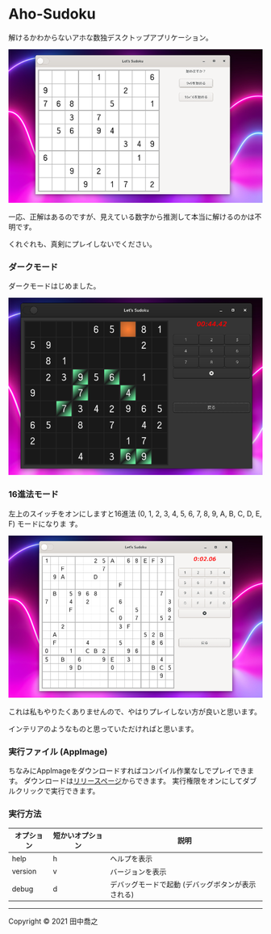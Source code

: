 Aho-Sudoku
====================================================================================================
解けるかわからないアホな数独デスクトップアプリケーション。

![画像](screenshot-1.png)

一応、正解はあるのですが、見えている数字から推測して本当に解けるのかは不明です。

くれぐれも、真剣にプレイしないでください。

### ダークモード

ダークモードはじめました。

![画像](screenshot-4.png)

### 16進法モード
左上のスイッチをオンにしますと16進法 (0, 1, 2, 3, 4, 5, 6, 7, 8, 9, A, B, C, D, E, F) モードになりま
す。

![画像](screenshot-3.png)

これは私もやりたくありませんので、やはりプレイしない方が良いと思います。

インテリアのようなものと思っていただければと思います。

### 実行ファイル (AppImage)

ちなみにAppImageをダウンロードすればコンパイル作業なしでプレイできます。
ダウンロードは[リリースページ](https://github.com/aharotias2/aho-sudoku/releases)からできます。
実行権限をオンにしてダブルクリックで実行できます。

### 実行方法

| オプション | 短かいオプション | 説明                                              |
|------------|------------------|---------------------------------------------------|
| help       | h                | ヘルプを表示                                      |
| version    | v                | バージョンを表示                                  |
| debug      | d                | デバッグモードで起動 (デバッグボタンが表示される) |

***

Copyright © 2021 田中喬之
